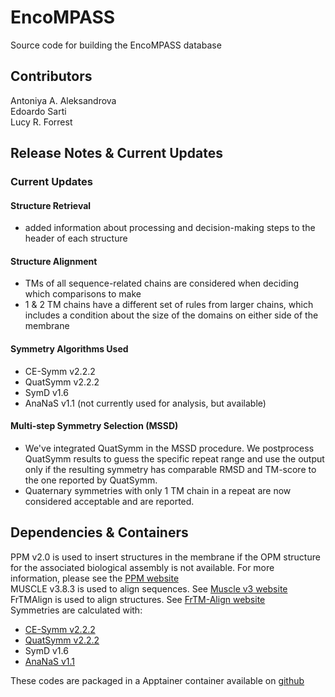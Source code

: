 # EncoMPASS
Source code for building the EncoMPASS database

## Contributors
Antoniya A. Aleksandrova  
Edoardo Sarti  
Lucy R. Forrest  

## Release Notes & Current Updates
### Current Updates
#### Structure Retrieval
- added information about processing and decision-making steps to the header of each structure
#### Structure Alignment
- TMs of all sequence-related chains are considered when deciding which comparisons to make
- 1 & 2 TM chains have a different set of rules from larger chains, which includes a condition about the size of the domains on either side of the membrane
#### Symmetry Algorithms Used
 - CE-Symm v2.2.2
 - QuatSymm v2.2.2
 - SymD v1.6
 - AnaNaS v1.1  (not currently used for analysis, but available)

#### Multi-step Symmetry Selection (MSSD)
- We've integrated QuatSymm in the MSSD procedure. We postprocess QuatSymm results to guess the specific repeat range and use the output only if the resulting symmetry has comparable RMSD and TM-score to the one reported by QuatSymm. 
- Quaternary symmetries with only 1 TM chain in a repeat are now considered acceptable and are reported.


## Dependencies & Containers
PPM v2.0 is used to insert structures in the membrane if the OPM structure for the associated biological assembly is not available. For more information, please see the
[PPM website](https://opm.phar.umich.edu/ppm_server2_cgopm)   
MUSCLE v3.8.3 is used to align sequences. See [Muscle v3 website](https://drive5.com/muscle/downloads_v3.htm)  
FrTMAlign is used to align structures. See [FrTM-Align website](https://sites.gatech.edu/cssb/fr-tm-align/)  
Symmetries are calculated with: 
 - [CE-Symm v2.2.2](https://github.com/rcsb/symmetry/releases/tag/symmetry-2.2.2)
 - [QuatSymm v2.2.2](https://github.com/rcsb/symmetry/releases/tag/symmetry-2.2.2)
 - SymD v1.6
 - [AnaNaS v1.1](https://team.inria.fr/nano-d/software/ananas)

These codes are packaged in a Apptainer container available on [github](https://github.com/Lucy-Forrest-Lab/EncoMPASS-containers-deps)


 


